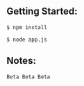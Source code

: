 Getting Started:
---------------

	$ npm install
	
	$ node app.js


Notes:
---------------

	Beta Beta Beta


